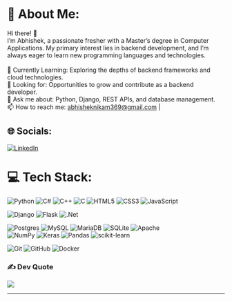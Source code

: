 # 💫 About Me:
Hi there! 👋<br>I’m Abhishek, a passionate fresher with a Master’s degree in Computer Applications. My primary interest lies in backend development, and I’m always eager to learn new programming languages and technologies.<br><br>🌱 Currently Learning: Exploring the depths of backend frameworks and cloud technologies.<br>💼 Looking for: Opportunities to grow and contribute as a backend developer.<br>💬 Ask me about: Python, Django, REST APIs, and database management.<br>📫 How to reach me: abhisheknikam369@gmail.com |


## 🌐 Socials:
[![LinkedIn](https://img.shields.io/badge/LinkedIn-%230077B5.svg?logo=linkedin&logoColor=white)](https://linkedin.com/in/abhisheknikam3) 

# 💻 Tech Stack:
![Python](https://img.shields.io/badge/python-3670A0?style=flat&logo=python&logoColor=ffdd54)   ![C#](https://img.shields.io/badge/c%23-%23239120.svg?style=flat&logo=csharp&logoColor=white)   ![C++](https://img.shields.io/badge/c++-%2300599C.svg?style=flat&logo=c%2B%2B&logoColor=white)   ![C](https://img.shields.io/badge/c-%2300599C.svg?style=flat&logo=c&logoColor=white)   ![HTML5](https://img.shields.io/badge/html5-%23E34F26.svg?style=flat&logo=html5&logoColor=white)   ![CSS3](https://img.shields.io/badge/css3-%231572B6.svg?style=flat&logo=css3&logoColor=white)   ![JavaScript](https://img.shields.io/badge/javascript-%23323330.svg?style=flat&logo=javascript&logoColor=%23F7DF1E)   

![Django](https://img.shields.io/badge/django-%23092E20.svg?style=flat&logo=django&logoColor=white)   ![Flask](https://img.shields.io/badge/flask-%23000.svg?style=flat&logo=flask&logoColor=white)   ![.Net](https://img.shields.io/badge/.NET-5C2D91?style=flat&logo=.net&logoColor=white)  

![Postgres](https://img.shields.io/badge/postgres-%23316192.svg?style=flat&logo=postgresql&logoColor=white)   ![MySQL](https://img.shields.io/badge/mysql-4479A1.svg?style=flat&logo=mysql&logoColor=white) ![MariaDB](https://img.shields.io/badge/MariaDB-003545?style=flat&logo=mariadb&logoColor=white) ![SQLite](https://img.shields.io/badge/sqlite-%2307405e.svg?style=flat&logo=sqlite&logoColor=white)   ![Apache](https://img.shields.io/badge/apache-%23D42029.svg?style=flat&logo=apache&logoColor=white)   
![NumPy](https://img.shields.io/badge/numpy-%23013243.svg?style=flat&logo=numpy&logoColor=white) ![Keras](https://img.shields.io/badge/Keras-%23D00000.svg?style=flat&logo=Keras&logoColor=white) ![Pandas](https://img.shields.io/badge/pandas-%23150458.svg?style=flat&logo=pandas&logoColor=white) ![scikit-learn](https://img.shields.io/badge/scikit--learn-%23F7931E.svg?style=flat&logo=scikit-learn&logoColor=white)

![Git](https://img.shields.io/badge/git-%23F05033.svg?style=flat&logo=git&logoColor=white) ![GitHub](https://img.shields.io/badge/github-%23121011.svg?style=flat&logo=github&logoColor=white) ![Docker](https://img.shields.io/badge/docker-%230db7ed.svg?style=flat&logo=docker&logoColor=white) 




### ✍️ Dev Quote
![](https://quotes-github-readme.vercel.app/api?type=vetical&theme=light)

---


